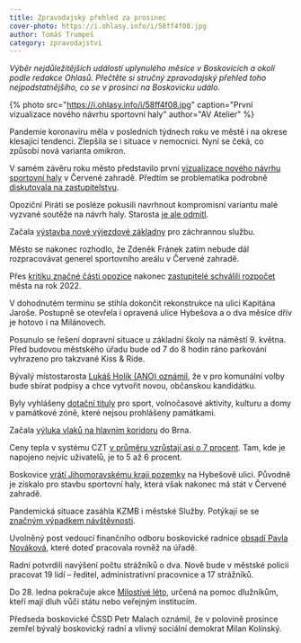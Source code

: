 ```yaml
---
title: Zpravodajský přehled za prosinec
cover-photo: https://i.ohlasy.info/i/58ff4f08.jpg
author: Tomáš Trumpeš
category: zpravodajství
---
```


*Výběr nejdůležitějších událostí uplynulého měsíce v Boskovicích a okolí podle redakce Ohlasů. Přečtěte si stručný zpravodajský přehled toho nejpodstatnějšího, co se v prosinci na Boskovicku událo.*

{% photo src="https://i.ohlasy.info/i/58ff4f08.jpg" caption="První vizualizace nového návrhu sportovní haly" author="AV Atelier" %}

Pandemie koronaviru měla v posledních týdnech roku ve městě i na okrese klesající tendenci. Zlepšila se i situace v nemocnici. Nyní se čeká, co způsobí nová varianta omikron.

V samém závěru roku město představilo první [vizualizace nového návrhu sportovní haly](https://forum.ohlasy.info/t/priprava-stavby-sportovni-haly-v-cervene-zahrade/430/119) v Červené zahradě. Předtím se problematika podrobně [diskutovala na zastupitelstvu](https://ohlasy.info/clanky/2021/12/zastupitelstvo.html).

Opoziční Piráti se posléze pokusili navrhnout kompromisní variantu malé vyzvané soutěže na návrh haly. Starosta [je ale odmítl](https://www.facebook.com/piratiboskovice/posts/1580011032352346).

Začala [výstavba nové výjezdové základny](https://boskovice.cz/vystavba-vyjezdove-zakladny-pro-zachranku-byla-zapocata/d-43102) pro záchrannou službu.

Město se nakonec rozhodlo, že Zdeněk Fránek zatím nebude dál rozpracovávat generel sportovního areálu v Červené zahradě.

Přes [kritiku značné části opozice](https://ohlasy.info/clanky/2021/12/anketa-opozice.html) nakonec [zastupitelé schválili rozpočet](https://ohlasy.info/clanky/2021/12/zastupitelstvo.html) města na rok 2022.

V dohodnutém termínu se stihla dokončit rekonstrukce na ulici Kapitána Jaroše. Postupně se otevřela i opravená ulice Hybešova a o dva měsíce dřív je hotovo i na Milánovech.

Posunulo se řešení dopravní situace u základní školy na náměstí 9. května. Před budovou městského úřadu bude od 7 do 8 hodin ráno parkování vyhrazeno pro takzvané Kiss & Ride.

Bývalý místostarosta [Lukáš Holík (ANO) oznámil](https://www.facebook.com/holik.lukas/posts/3237116549880437), že v pro komunální volby bude sbírat podpisy a chce vytvořit novou, občanskou kandidátku.

Byly vyhlášeny [dotační tituly](https://boskovice.cz/granty-a-dotace-mesta/ds-1394/p1=30926) pro sport, volnočasové aktivity, kulturu a domy v památkové zóně, které nejsou prohlášeny památkami.

Začala [výluka vlaků na hlavním koridoru](https://ohlasy.info/clanky/2021/12/vyluka-vyluk.html) do Brna.

Ceny tepla v systému CZT [v průměru vzrůstají asi o 7 procent](https://ohlasy.info/clanky/2021/12/z-radnice-2.html). Tam, kde je napojeno nejvíc uživatelů, je to 5 až 6 procent.

Boskovice [vrátí Jihomoravskému kraji pozemky](https://ohlasy.info/clanky/2021/12/zastupitelstvo.html) na Hybešově ulici. Původně je získalo pro stavbu sportovní haly, která však nakonec má stát v Červené zahradě.

Pandemická situace zasáhla KZMB i městské Služby. Potýkají se se [značným výpadkem návštěvnosti](https://ohlasy.info/clanky/2021/12/z-radnice-2.html).

Uvolněný post vedoucí finančního odboru boskovické radnice [obsadí Pavla Nováková](https://ohlasy.info/clanky/2021/12/z-radnice-2.html), které doteď pracovala rovněž na úřadě.

Radní potvrdili navýšení počtu strážníků o dva. Nově bude v městské policii pracovat 19 lidí – ředitel, administrativní pracovnice a 17 strážníků.

Do 28. ledna pokračuje akce [Milostivé léto](https://ohlasy.info/clanky/2021/12/milostive-let.html), určená na pomoc dlužníkům, kteří mají dluh vůči státu nebo veřejným institucím.

Předseda boskovické ČSSD Petr Malach oznámil, že v polovině prosince zemřel bývalý boskovický radní a vlivný sociální demokrat Milan Kolínský.
